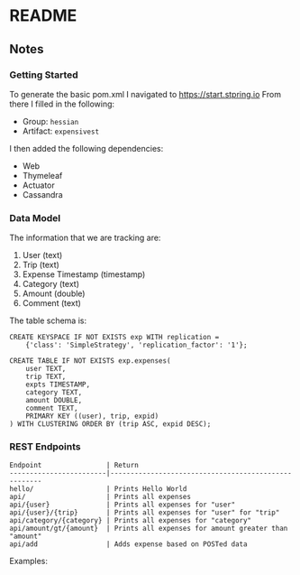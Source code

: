 # README


## Notes
### Getting Started
To generate the basic pom.xml I navigated to https://start.stpring.io
From there I filled in the following:
* Group: `hessian`
* Artifact: `expensivest`

I then added the following dependencies:
* Web
* Thymeleaf
* Actuator
* Cassandra

### Data Model
The information that we are tracking are:
1. User (text)
2. Trip (text)
3. Expense Timestamp (timestamp)
4. Category (text)
5. Amount (double)
6. Comment (text)

The table schema is:

```
CREATE KEYSPACE IF NOT EXISTS exp WITH replication =
    {'class': 'SimpleStrategy', 'replication_factor': '1'};
```
```
CREATE TABLE IF NOT EXISTS exp.expenses(
    user TEXT,
    trip TEXT,
    expts TIMESTAMP,
    category TEXT,
    amount DOUBLE,
    comment TEXT,
    PRIMARY KEY ((user), trip, expid)
) WITH CLUSTERING ORDER BY (trip ASC, expid DESC);

```

### REST Endpoints

```
Endpoint                | Return
------------------------|-----------------------------------------------------
hello/                  | Prints Hello World
api/                    | Prints all expenses
api/{user}              | Prints all expenses for "user"
api/{user}/{trip}       | Prints all expenses for "user" for "trip"
api/category/{category} | Prints all expenses for "category"
api/amount/gt/{amount}  | Prints all expenses for amount greater than "amount"
api/add                 | Adds expense based on POSTed data
```

Examples:
```curl http://localhost:8222/hello



```
